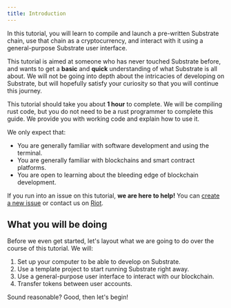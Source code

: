 ```yaml
---
title: Introduction
---
```


In this tutorial, you will learn to compile and launch a pre-written Substrate chain, use that chain as a cryptocurrency, and interact with it using a general-purpose Substrate user interface.

This tutorial is aimed at someone who has never touched Substrate before, and wants to get a
**basic** and **quick** understanding of what Substrate is all about. We will not be going into
depth about the intricacies of developing on Substrate, but will hopefully satisfy your curiosity so
that you will continue this journey.

This tutorial should take you about **1 hour** to complete. We will be compiling rust code, but you do not need to be a rust programmer to complete this guide. We provide you with working code and
explain how to use it.

We only expect that:

* You are generally familiar with software development and using the terminal.
* You are generally familiar with blockchains and smart contract platforms.
* You are open to learning about the bleeding edge of blockchain development.

If you run into an issue on this tutorial, **we are here to help!** You can [create a new
issue](https://github.com/substrate-developer-hub/substrate-developer-hub.github.io/issues/new) or
contact us on [Riot](https://riot.im/app/#/room/!HzySYSaIhtyWrwiwEV:matrix.org).

## What you will be doing

Before we even get started, let's layout what we are going to do over the course of this tutorial.
We will:

1. Set up your computer to be able to develop on Substrate.
2. Use a template project to start running Substrate right away.
3. Use a general-purpose user interface to interact with our blockchain.
4. Transfer tokens between user accounts.

Sound reasonable? Good, then let's begin!
